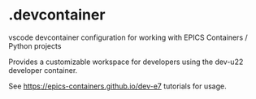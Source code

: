 # .devcontainer
vscode devcontainer configuration for working with EPICS Containers / Python projects

Provides a customizable workspace for developers using the dev-u22 developer
container.

See https://epics-containers.github.io/dev-e7 tutorials for usage.
